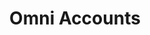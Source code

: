 ---
title: "Omni Accounts"
seoTitle: "Omni Accounts integration"
seoDescription: "Here’s how Omni Accounts works with your applications to streamline your workflow."
summary: "Omni Accounts is an “all-in-one” accounting system that delivers focused, effective enterprise resource planning and business solutions."
lead: "Stock2Shop can integrate Omni Accounts with many B2B and B2C ecommerce and logistic applications, here is how we can help you automate your business"
image: "/uploads/logo-platform-omni.png"
imageAlt: omni accounts logo
type: "source"
source: "omni-accounts"
tags: ["erp"]
aliases:
    - /integrations/omni-accounts-integration/
---